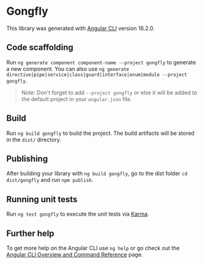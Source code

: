 # Gongfly

This library was generated with [Angular CLI](https://github.com/angular/angular-cli) version 16.2.0.

## Code scaffolding

Run `ng generate component component-name --project gongfly` to generate a new component. You can also use `ng generate directive|pipe|service|class|guard|interface|enum|module --project gongfly`.
> Note: Don't forget to add `--project gongfly` or else it will be added to the default project in your `angular.json` file. 

## Build

Run `ng build gongfly` to build the project. The build artifacts will be stored in the `dist/` directory.

## Publishing

After building your library with `ng build gongfly`, go to the dist folder `cd dist/gongfly` and run `npm publish`.

## Running unit tests

Run `ng test gongfly` to execute the unit tests via [Karma](https://karma-runner.github.io).

## Further help

To get more help on the Angular CLI use `ng help` or go check out the [Angular CLI Overview and Command Reference](https://angular.io/cli) page.
